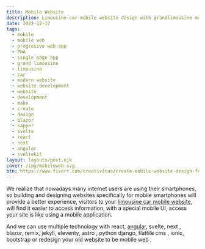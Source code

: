 ```yaml
---
title: Mobile Website
description: Limousine car mobile website design with grandlimousine mobile app.
date: 2022-12-17
tags:
  - mobile
  - mobile web
  - progresive web app
  - PWA
  - single page app
  - grand limousine
  - limousine
  - car
  - modern website
  - website development
  - website
  - development
  - make
  - create
  - design
  - blazor
  - sapper
  - svelte
  - react
  - next
  - angular
  - sveltekit
layout: layouts/post.njk
cover: /img/mobileweb.svg
btn: https://www.fiverr.com/creativitas/create-mobile-website-design-for-you-with-single-page-app
---
```


We realize that nowadays many internet users are using their smartphones, so building and designing websites specifically for mobile smartphones will provide a better experience, visitors to your [limousine car mobile website]({{page.url}}), will find it easier to access information, with a special mobile UI, access your site is like using a mobile application.

And we can use multiple technology with react, [angular](https://angular.io), svelte, next , blazor, remix, jekyll, eleventy, astro , python django, flatfile cms , ionic, bootstrap or redesign your old website to be mobile web .

